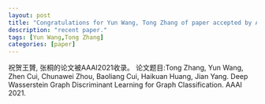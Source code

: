 ```yaml
---
layout: post
title: "Congratulations for Yun Wang, Tong Zhang of paper accepted by AAAI 21!"
description: "recent paper."
tags: [Yun Wang,Tong Zhang]
categories: [paper]
---
```

祝贺王贇, 张桐的论文被AAAI2021收录。
论文题目:Tong Zhang, Yun Wang, Zhen Cui, Chunawei Zhou, Baoliang Cui, Haikuan Huang, Jian Yang. Deep Wasserstein Graph Discriminant Learning for Graph Classification. AAAI 2021.


